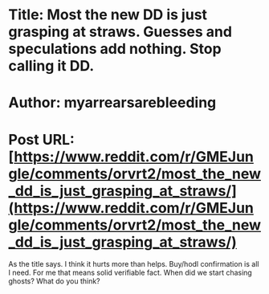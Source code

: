 # Title: Most the new DD is just grasping at straws. Guesses and speculations add nothing. Stop calling it DD.
# Author: myarrearsarebleeding
# Post URL: [https://www.reddit.com/r/GMEJungle/comments/orvrt2/most_the_new_dd_is_just_grasping_at_straws/](https://www.reddit.com/r/GMEJungle/comments/orvrt2/most_the_new_dd_is_just_grasping_at_straws/)


As the title says. I think it hurts more than helps. Buy/hodl confirmation is all I need. For me that means solid verifiable fact. When did we start chasing ghosts? What do you think?
